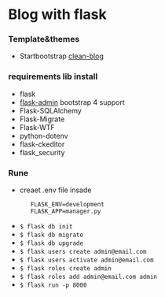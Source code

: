 # Blog with flask

### Template&themes 
  - Startbootstrap <a href="https://startbootstrap.com/themes/clean-blog/" >clean-blog</a> 

### requirements lib install
  - flask
  - [flask-admin](https://github.com/AlaaProg/flask-admin) bootstrap 4 support
  - Flask-SQLAlchemy
  - Flask-Migrate
  - Flask-WTF
  - python-dotenv
  - flask-ckeditor 
  - flask_security

### Rune
   - creaet .env file insade
        ```
           FLASK_ENV=development
           FLASK_APP=manager.py
        ```
  - `$ flask db init`
  - `$ flask db migrate`
  - `$ flask db upgrade`
  - `$ flask users create admin@email.com`
  - `$ flask users activate admin@email.com`
  - `$ flask roles create admin`
  - `$ flask roles add admin@email.com admin`
  - `$ flask run -p 8000`
